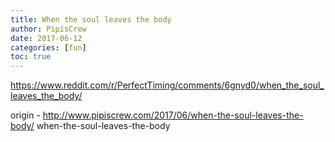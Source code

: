 ```yaml
---
title: When the soul leaves the body
author: PipisCrew
date: 2017-06-12
categories: [fun]
toc: true
---
```


https://www.reddit.com/r/PerfectTiming/comments/6gnyd0/when_the_soul_leaves_the_body/

origin - http://www.pipiscrew.com/2017/06/when-the-soul-leaves-the-body/ when-the-soul-leaves-the-body